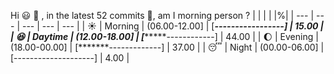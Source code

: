 Hi :smiley: :wave:   , in the latest 52 commits :bug:, am I morning person ? 
| | | | |%|
| --- | --- | --- | --- | --- |
| :sunny: | Morning | (06.00-12.00] | [***-----------------] | 15.00 |
| :satisfied: | Daytime | (12.00-18.00] | [********------------] | 44.00 |
| :moon: | Evening | (18.00-00.00] | [*******-------------] | 37.00 |
| :sleeping: | Night | (00.00-06.00] | [--------------------] | 4.00 |

